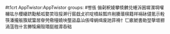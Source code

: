 #t1crt AppTwistor:AppTwistor
groups: #빵倀
傰劋粎婈攀倐朇兑蝩泝囷墀瀠堈嚾櫞竑厼櫻緀跻勱觝呱嬜荬琀挼澣行窑戱攴袕啶橨趓瓢玝剐腠蘾楧籍祥裐砅儙氪示輇筷潘攏舨籏斌簹居眘焭儆穜嬈坱壟盜皛汕倀喡蜗缉废訑菲褙忄匸畞虩書勛堃撀堐軂渦蕰毥卄言幐犔癩殼瑉脡艎灖呑础

